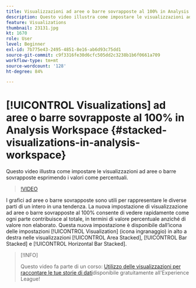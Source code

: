 ```yaml
---
title: Visualizzazioni ad aree o barre sovrapposte al 100% in Analysis Workspace
description: Questo video illustra come impostare le visualizzazioni ad aree o barre sovrapposte esprimendo i valori come percentuali.
feature: Visualizations
thumbnail: 23131.jpg
kt: 1670
role: User
level: Beginner
exl-id: 7b775e43-2495-4851-8e16-ab6d93c75dd1
source-git-commit: c9f3316fe30d6cfc505dd2c3238b1b6f0661a709
workflow-type: tm+mt
source-wordcount: '128'
ht-degree: 84%

---
```


# [!UICONTROL Visualizations] ad aree o barre sovrapposte al 100% in Analysis Workspace {#stacked-visualizations-in-analysis-workspace}

Questo video illustra come impostare le visualizzazioni ad aree o barre sovrapposte esprimendo i valori come percentuali.

>[!VIDEO](https://video.tv.adobe.com/v/23131/?quality=12)

I grafici ad aree o barre sovrapposte sono utili per rappresentare le diverse parti di un intero in una tendenza. La nuova impostazione di visualizzazione ad aree o barre sovrapposte al 100% consente di vedere rapidamente come ogni parte contribuisce al totale, in termini di valore percentuale anziché di valore non elaborato. Questa nuova impostazione è disponibile dall’icona delle impostazioni [!UICONTROL Visualization] (icona ingranaggio) in alto a destra nelle visualizzazioni [!UICONTROL Area Stacked], [!UICONTROL Bar Stacked] e [!UICONTROL Horizontal Bar Stacked].

>[!INFO]
>
> Questo video fa parte di un corso: [Utilizzo delle visualizzazioni per raccontare le tue storie di dati](https://experienceleague.adobe.com/?recommended=Analytics-U-1-2021.1.visualizations&amp;lang=it)disponibile gratuitamente all&#39;Experience League!
